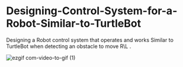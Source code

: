 # Designing-Control-System-for-a-Robot-Similar-to-TurtleBot

Designing a Robot control system that operates and works Similar to TurtleBot when detecting an obstacle to move R\L .

![ezgif com-video-to-gif (1)](https://user-images.githubusercontent.com/67114907/88593176-d6ab9780-d067-11ea-978e-d921780395c6.gif)
